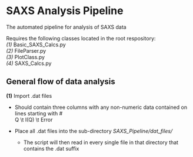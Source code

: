 # SAXS Analysis Pipeline
The automated pipeline for analysis of SAXS data

Requires the following classes located in the root respository:  
*(1)* Basic_SAXS_Calcs.py  
*(2)* FileParser.py  
*(3)* PlotClass.py  
*(4)* SAXS_Calcs.py  

## General flow of data analysis

**(1)** Import .dat files  
* Should contain three columns with any non-numeric data contained on lines starting with #  
	Q	\t I(Q)		\t Error  

* Place all .dat files into the sub-directory *SAXS_Pipeline/dat_files/*  
	* The script will then read in every single file in that directory that contains the .dat suffix  



